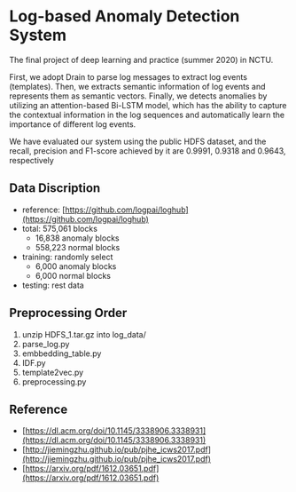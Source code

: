# Log-based Anomaly Detection System
The final project of deep learning and practice (summer 2020) in NCTU.

First, we adopt Drain to parse log messages to extract log events (templates).
Then, we extracts semantic information of log events and represents them as semantic vectors.
Finally, we detects anomalies by utilizing an attention-based Bi-LSTM model, which has the ability to capture the contextual
information in the log sequences and automatically learn the importance of different log events.

We have evaluated our system using the public HDFS dataset, and the
recall, precision and F1-score achieved by it are 0.9991, 0.9318 and 0.9643, respectively

## Data Discription
* reference: [https://github.com/logpai/loghub](https://github.com/logpai/loghub)
* total: 575,061 blocks
    - 16,838 anomaly blocks
    - 558,223 normal blocks
* training: randomly select
    - 6,000 anomaly blocks
    - 6,000 normal blocks
* testing: rest data

## Preprocessing Order
1. unzip HDFS_1.tar.gz into log_data/
2. parse_log.py
3. embbedding_table.py
4. IDF.py
5. template2vec.py
6. preprocessing.py

## Reference
* [https://dl.acm.org/doi/10.1145/3338906.3338931](https://dl.acm.org/doi/10.1145/3338906.3338931)
* [http://jiemingzhu.github.io/pub/pjhe_icws2017.pdf](http://jiemingzhu.github.io/pub/pjhe_icws2017.pdf)
* [https://arxiv.org/pdf/1612.03651.pdf](https://arxiv.org/pdf/1612.03651.pdf)
